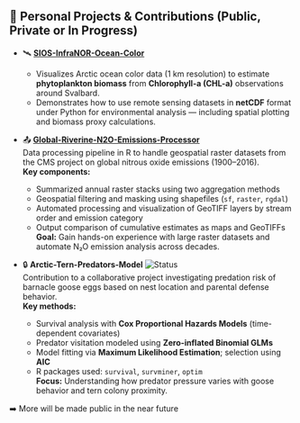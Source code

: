 
<!--
**ddu-rodwolf/ddu-rodwolf** is a ✨ _special_ ✨ repository because its `README.md` (this file) appears on your GitHub profile.

Here are some ideas to get you started:

- 🔭 I’m currently working on ...
- 🌱 I’m currently learning ...
- 👯 I’m looking to collaborate on ...
- 🤔 I’m looking for help with ...
- 💬 Ask me about ...
- 📫 How to reach me: ...
- 😄 Pronouns: ...
- ⚡ Fun fact: ...
-->


## 👀 Personal Projects & Contributions (Public, Private or In Progress)

- 🛰️ [**SIOS-InfraNOR-Ocean-Color**](https://github.com/ddu-rodwolf/SIOS-InfraNOR-Ocean-Color)  
  - Visualizes Arctic ocean color data (1 km resolution) to estimate **phytoplankton biomass** from **Chlorophyll-a (CHL-a)** observations around Svalbard.  
  - Demonstrates how to use remote sensing datasets in **netCDF** format under Python for environmental analysis — including spatial plotting and biomass proxy calculations.

- 📤 [**Global-Riverine-N2O-Emissions-Processor**](https://github.com/ddu-rodwolf/Global-Riverine-N2O-Emissions)  
  Data processing pipeline in R to handle geospatial raster datasets from the CMS project on global nitrous oxide emissions (1900–2016).  
  **Key components:**  
  - Summarized annual raster stacks using two aggregation methods  
  - Geospatial filtering and masking using shapefiles (`sf`, `raster`, `rgdal`)  
  - Automated processing and visualization of GeoTIFF layers by stream order and emission category  
  - Output comparison of cumulative estimates as maps and GeoTIFFs  
  **Goal:** Gain hands-on experience with large raster datasets and automate N₂O emission analysis across decades.
    
- 🔒 **Arctic-Tern-Predators-Model** ![Status](https://img.shields.io/badge/status-private-inactive?color=gray)  
  Contribution to a collaborative project investigating predation risk of barnacle goose eggs based on nest location and parental defense behavior.  
  **Key methods:**  
  - Survival analysis with **Cox Proportional Hazards Models** (time-dependent covariates)  
  - Predator visitation modeled using **Zero-inflated Binomial GLMs**  
  - Model fitting via **Maximum Likelihood Estimation**; selection using **AIC**  
  - R packages used: `survival`, `survminer`, `optim`  
  **Focus:** Understanding how predator pressure varies with goose behavior and tern colony proximity.


➡️ More will be made public in the near future <!-- — feel free to [get in touch](mailto:your.email@example.com) for details.
-->


